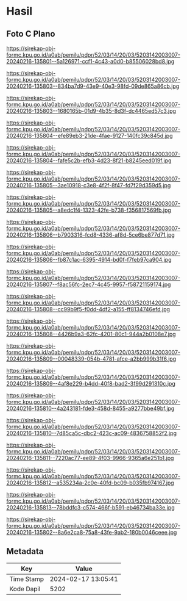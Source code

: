 # Hasil

## Foto C Plano

https://sirekap-obj-formc.kpu.go.id/a0ab/pemilu/pdpr/52/03/14/20/03/5203142003007-20240216-135801--5a126971-ccf1-4c43-a0d0-b85506028bd8.jpg

https://sirekap-obj-formc.kpu.go.id/a0ab/pemilu/pdpr/52/03/14/20/03/5203142003007-20240216-135803--834ba7d9-43e9-40e3-98fd-09de865a86cb.jpg

https://sirekap-obj-formc.kpu.go.id/a0ab/pemilu/pdpr/52/03/14/20/03/5203142003007-20240216-135803--1680165b-01d9-4b35-8d3f-dc4465ed57c3.jpg

https://sirekap-obj-formc.kpu.go.id/a0ab/pemilu/pdpr/52/03/14/20/03/5203142003007-20240216-135804--efe89eb3-21de-4fae-9127-140fc39c845d.jpg

https://sirekap-obj-formc.kpu.go.id/a0ab/pemilu/pdpr/52/03/14/20/03/5203142003007-20240216-135804--fafe5c2b-efb3-4d23-8f21-b8245eed019f.jpg

https://sirekap-obj-formc.kpu.go.id/a0ab/pemilu/pdpr/52/03/14/20/03/5203142003007-20240216-135805--3ae10918-c3e8-4f2f-8f47-fd7f29d359d5.jpg

https://sirekap-obj-formc.kpu.go.id/a0ab/pemilu/pdpr/52/03/14/20/03/5203142003007-20240216-135805--a8edc1f4-1323-42fe-b738-f356817569fb.jpg

https://sirekap-obj-formc.kpu.go.id/a0ab/pemilu/pdpr/52/03/14/20/03/5203142003007-20240216-135806--b7903316-fcd8-4336-af8d-5ce6be877d71.jpg

https://sirekap-obj-formc.kpu.go.id/a0ab/pemilu/pdpr/52/03/14/20/03/5203142003007-20240216-135806--fb87c1ac-6395-4914-bd0f-f7feb97ca904.jpg

https://sirekap-obj-formc.kpu.go.id/a0ab/pemilu/pdpr/52/03/14/20/03/5203142003007-20240216-135807--f8ac56fc-2ec7-4c45-9957-f58721159174.jpg

https://sirekap-obj-formc.kpu.go.id/a0ab/pemilu/pdpr/52/03/14/20/03/5203142003007-20240216-135808--cc99b9f5-f0dd-4df2-a155-ff8134746efd.jpg

https://sirekap-obj-formc.kpu.go.id/a0ab/pemilu/pdpr/52/03/14/20/03/5203142003007-20240216-135808--4426b9a3-62fc-4201-80c1-944a2b0108e7.jpg

https://sirekap-obj-formc.kpu.go.id/a0ab/pemilu/pdpr/52/03/14/20/03/5203142003007-20240216-135809--00048339-054b-4781-afce-a2bb999b31f6.jpg

https://sirekap-obj-formc.kpu.go.id/a0ab/pemilu/pdpr/52/03/14/20/03/5203142003007-20240216-135809--4af8e229-b4dd-40f8-bad2-3f99d291310c.jpg

https://sirekap-obj-formc.kpu.go.id/a0ab/pemilu/pdpr/52/03/14/20/03/5203142003007-20240216-135810--4a243181-fde3-458d-8455-a9277bbe49bf.jpg

https://sirekap-obj-formc.kpu.go.id/a0ab/pemilu/pdpr/52/03/14/20/03/5203142003007-20240216-135810--7d85ca5c-dbc2-423c-ac09-4836758852f2.jpg

https://sirekap-obj-formc.kpu.go.id/a0ab/pemilu/pdpr/52/03/14/20/03/5203142003007-20240216-135811--7220ac77-ee89-4f03-9966-9365a6e251b1.jpg

https://sirekap-obj-formc.kpu.go.id/a0ab/pemilu/pdpr/52/03/14/20/03/5203142003007-20240216-135812--a535234a-2c0e-40fd-bc09-b035fb974167.jpg

https://sirekap-obj-formc.kpu.go.id/a0ab/pemilu/pdpr/52/03/14/20/03/5203142003007-20240216-135813--78bddfc3-c574-466f-b591-eb46734ba33e.jpg

https://sirekap-obj-formc.kpu.go.id/a0ab/pemilu/pdpr/52/03/14/20/03/5203142003007-20240216-135802--8a6e2ca8-75a8-43fe-9ab2-180b0046ceee.jpg


## Metadata

| Key        | Value               |
| ---------- | ------------------- |
| Time Stamp | 2024-02-17 13:05:41 |
| Kode Dapil | 5202                |



